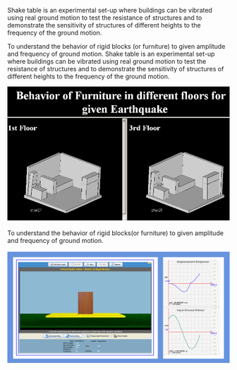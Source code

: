 Shake table is an experimental set-up where buildings can be vibrated using real ground motion to test the resistance of structures and to demonstrate the sensitivity of structures of different heights to the frequency of the ground motion.

To understand the behavior of rigid blocks (or furniture) to given amplitude and frequency of ground motion. Shake table is an experimental set-up where buildings can be vibrated using real ground motion to test the resistance of structures and to demonstrate the sensitivity of structures of different heights to the frequency of the ground motion.

 
<img src="images/shkae_obser.bmp"> 
<br> <br> 
To understand the behavior of rigid blocks(or furniture) to given amplitude and frequency of ground motion.
<br> <br> 
<img src="images/6.jpg"> 

